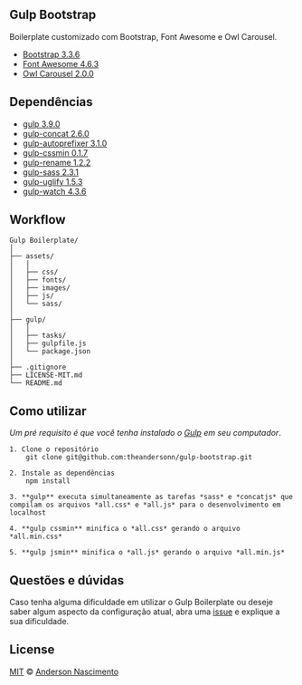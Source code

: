 ## Gulp Bootstrap
Boilerplate customizado com Bootstrap, Font Awesome e Owl Carousel.

* [Bootstrap 3.3.6](http://getbootstrap.com/) 
* [Font Awesome 4.6.3](http://fontawesome.io/) 
* [Owl Carousel 2.0.0](http://www.owlcarousel.owlgraphic.com/) 

## Dependências

* [gulp 3.9.0](http://gulpjs.com) 
* [gulp-concat 2.6.0](https://www.npmjs.com/package/gulp-concat)
* [gulp-autoprefixer 3.1.0](https://www.npmjs.com/package/gulp-autoprefixer)
* [gulp-cssmin 0.1.7](https://www.npmjs.com/package/gulp-cssmin)
* [gulp-rename 1.2.2](https://www.npmjs.com/package/gulp-rename)
* [gulp-sass 2.3.1](https://www.npmjs.com/package/gulp-sass)
* [gulp-uglify 1.5.3](https://www.npmjs.com/package/gulp-uglify)
* [gulp-watch 4.3.6](https://www.npmjs.com/package/gulp-watch)

## Workflow
```
Gulp Boilerplate/
│
├── assets/
│   │
│   ├── css/
│   ├── fonts/
│   ├── images/
│   ├── js/
│   └── sass/
│
├── gulp/
│   │
│   ├── tasks/
│   ├── gulpfile.js
│   └── package.json
│
├── .gitignore
├── LICENSE-MIT.md
└── README.md
```

## Como utilizar
*Um pré requisito é que você tenha instalado o [Gulp](http://gulpjs.com/) em seu computador*.

```
1. Clone o repositório
    git clone git@github.com:theandersonn/gulp-bootstrap.git

2. Instale as dependências
    npm install

3. **gulp** executa simultaneamente as tarefas *sass* e *concatjs* que compilam os arquivos *all.css* e *all.js* para o desenvolvimento em localhost

4. **gulp cssmin** minifica o *all.css* gerando o arquivo *all.min.css*

5. **gulp jsmin** minifica o *all.js* gerando o arquivo *all.min.js*     
```

## Questões e dúvidas
Caso tenha alguma dificuldade em utilizar o Gulp Boilerplate ou deseje saber algum aspecto da configuração atual, abra uma [issue](https://github.com/theandersonn/gulp-bootstrap/issues/new) e explique a sua dificuldade.

## License

[MIT](https://github.com/theandersonn/gulp-bootstrap/blob/master/LICENSE-MIT.md) © [Anderson Nascimento](https://github.com/theandersonn)

